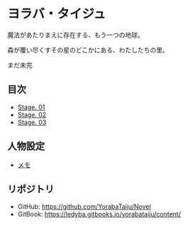 # ヨラバ・タイジュ

魔法があたりまえに存在する、もう一つの地球。

森が覆い尽くすその星のどこかにある、わたしたちの里。

まだ未完

## 目次
* [Stage. 01](Stage01.md)
* [Stage. 02](Stage02.md)
* [Stage. 03](Stage03.md)

## 人物設定

 * [メモ](memo.md)

## リポジトリ

 - GitHub: https://github.com/YorabaTaiju/Novel
 - GitBook: https://ledyba.gitbooks.io/yorabataiju/content/